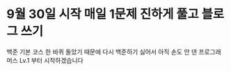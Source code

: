 # 9월 30일 시작 매일 1문제 진하게 풀고 블로그 쓰기

백준 기본 코스 한 바퀴 돌았기 때문에 다시 백준하기 싫어서 아직 손도 안 댄 프로그래머스 Lv.1 부터 시작하겠습니다